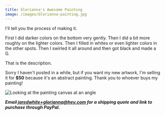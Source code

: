 ```yaml
---
title: Glorianna's Awesome Painting
image: /images/Glorianna-painting.jpg
---
```


I'll tell you the process of making it.

First I did darker colors on the bottom very gently. Then I did a bit more roughly on the lighter colors. Then I filled in whites or even lighter colors in the other spots. Then I swirled it all around and then got black and made a G.

That is the description.

Sorry I haven't posted in a while, but if you want my new artwork, I'm selling it for **$50** because it's an abstract painting. Thank you to whoever buys my painting!

![Looking at the painting canvas at an angle](/images/Glorianna-painting-floor.jpg)

**_Email [jaredwhite+glorianna@hey.com](mailto:jaredwhite+glorianna@hey.com) for a shipping quote and link to purchase through PayPal._**
